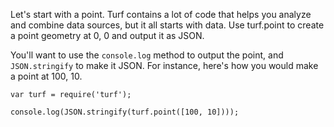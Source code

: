 Let's start with a point. Turf contains a lot of code that helps you
analyze and combine data sources, but it all starts with data. Use
turf.point to create a point geometry at 0, 0 and output it as JSON.

You'll want to use the `console.log` method to output the point, and
`JSON.stringify` to make it JSON. For instance, here's how you would
make a point at 100, 10.

    var turf = require('turf');

    console.log(JSON.stringify(turf.point([100, 10])));
